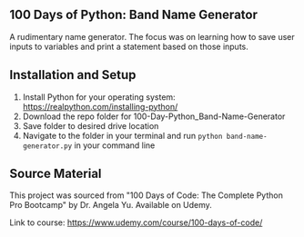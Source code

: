 ## 100 Days of Python: Band Name Generator
A rudimentary name generator. The focus was on learning how to save user inputs to variables and print a statement based on those inputs.

## Installation and Setup
1. Install Python for your operating system: https://realpython.com/installing-python/
2. Download the repo folder for 100-Day-Python_Band-Name-Generator
3. Save folder to desired drive location
4. Navigate to the folder in your terminal and run `python band-name-generator.py` in your command line

## Source Material
This project was sourced from "100 Days of Code: The Complete Python Pro Bootcamp" by Dr. Angela Yu. Available on Udemy. 

Link to course: https://www.udemy.com/course/100-days-of-code/